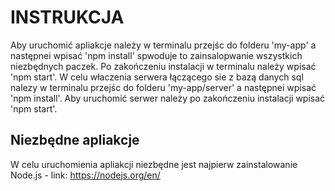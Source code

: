 # INSTRUKCJA

Aby uruchomić apliakcje należy w terminalu przejśc do folderu 'my-app' a następnei wpisać 'npm install' spwoduje to zainsalopwanie wszystkich niezbędnych paczek.
Po zakończeniu instalacji w terminalu należy wpisać 'npm start'.
W celu właczenia serwera łączącego sie z bazą danych sql nalezy w terminalu przejśc do folderu 'my-app/server' a następnei wpisać 'npm install'.
Aby uruchomić serwer należy po zakończeniu instalacji wpisać 'npm start'.

## Niezbędne apliakcje

W celu uruchomienia apliakcji niezbędne jest najpierw zainstalowanie Node.js - link: https://nodejs.org/en/

